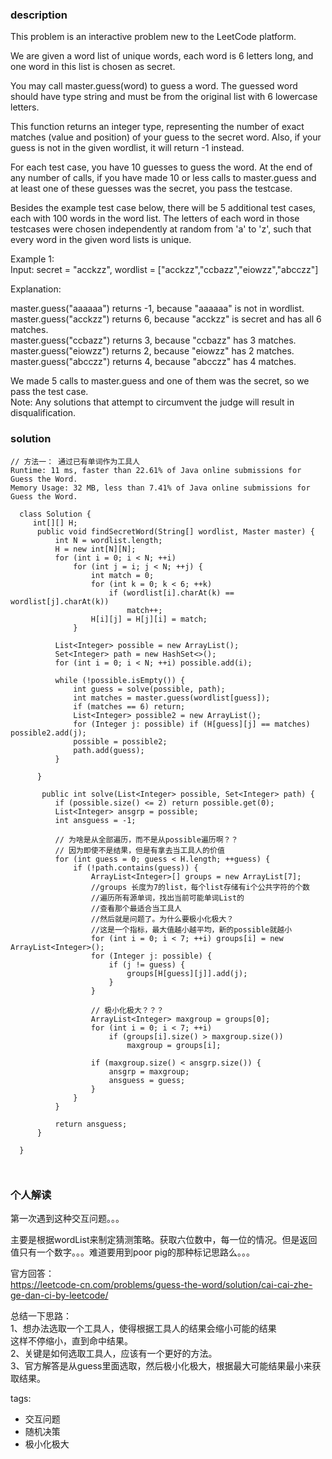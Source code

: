 ### description    
  This problem is an interactive problem new to the LeetCode platform.  
    
  We are given a word list of unique words, each word is 6 letters long, and one word in this list is chosen as secret.  
    
  You may call master.guess(word) to guess a word.  The guessed word should have type string and must be from the original list with 6 lowercase letters.  
    
  This function returns an integer type, representing the number of exact matches (value and position) of your guess to the secret word.  Also, if your guess is not in the given wordlist, it will return -1 instead.  
    
  For each test case, you have 10 guesses to guess the word. At the end of any number of calls, if you have made 10 or less calls to master.guess and at least one of these guesses was the secret, you pass the testcase.  
    
  Besides the example test case below, there will be 5 additional test cases, each with 100 words in the word list.  The letters of each word in those testcases were chosen independently at random from 'a' to 'z', such that every word in the given word lists is unique.  
    
  Example 1:  
  Input: secret = "acckzz", wordlist = ["acckzz","ccbazz","eiowzz","abcczz"]  
    
  Explanation:  
    
  master.guess("aaaaaa") returns -1, because "aaaaaa" is not in wordlist.  
  master.guess("acckzz") returns 6, because "acckzz" is secret and has all 6 matches.  
  master.guess("ccbazz") returns 3, because "ccbazz" has 3 matches.  
  master.guess("eiowzz") returns 2, because "eiowzz" has 2 matches.  
  master.guess("abcczz") returns 4, because "abcczz" has 4 matches.  
    
  We made 5 calls to master.guess and one of them was the secret, so we pass the test case.  
  Note:  Any solutions that attempt to circumvent the judge will result in disqualification.  
### solution    
```    
// 方法一： 通过已有单词作为工具人  
Runtime: 11 ms, faster than 22.61% of Java online submissions for Guess the Word.  
Memory Usage: 32 MB, less than 7.41% of Java online submissions for Guess the Word.  
  
  class Solution {  
     int[][] H;  
      public void findSecretWord(String[] wordlist, Master master) {  
          int N = wordlist.length;  
          H = new int[N][N];  
          for (int i = 0; i < N; ++i)  
              for (int j = i; j < N; ++j) {  
                  int match = 0;  
                  for (int k = 0; k < 6; ++k)  
                      if (wordlist[i].charAt(k) == wordlist[j].charAt(k))  
                          match++;  
                  H[i][j] = H[j][i] = match;  
              }  
    
          List<Integer> possible = new ArrayList();  
          Set<Integer> path = new HashSet<>();  
          for (int i = 0; i < N; ++i) possible.add(i);  
    
          while (!possible.isEmpty()) {  
              int guess = solve(possible, path);  
              int matches = master.guess(wordlist[guess]);  
              if (matches == 6) return;  
              List<Integer> possible2 = new ArrayList();  
              for (Integer j: possible) if (H[guess][j] == matches) possible2.add(j);  
              possible = possible2;  
              path.add(guess);  
          }  
    
      }  
        
       public int solve(List<Integer> possible, Set<Integer> path) {  
          if (possible.size() <= 2) return possible.get(0);  
          List<Integer> ansgrp = possible;  
          int ansguess = -1;  
    
          // 为啥是从全部遍历，而不是从possible遍历啊？？  
          // 因为即使不是结果，但是有拿去当工具人的价值  
          for (int guess = 0; guess < H.length; ++guess) {  
              if (!path.contains(guess)) {  
                  ArrayList<Integer>[] groups = new ArrayList[7];  
                  //groups 长度为7的list，每个list存储有i个公共字符的个数  
                  //遍历所有源单词，找出当前可能单词List的  
                  //查看那个最适合当工具人  
                  //然后就是问题了。为什么要极小化极大？  
                  //这是一个指标，最大值越小越平均，新的possible就越小  
                  for (int i = 0; i < 7; ++i) groups[i] = new ArrayList<Integer>();  
                  for (Integer j: possible) {  
                      if (j != guess) {  
                          groups[H[guess][j]].add(j);  
                      }  
                  }  
    
                  // 极小化极大？？？   
                  ArrayList<Integer> maxgroup = groups[0];  
                  for (int i = 0; i < 7; ++i)  
                      if (groups[i].size() > maxgroup.size())  
                          maxgroup = groups[i];  
    
                  if (maxgroup.size() < ansgrp.size()) {  
                      ansgrp = maxgroup;  
                      ansguess = guess;  
                  }  
              }  
          }  
    
          return ansguess;  
      }  
    
  }  
     
     
```    
    
### 个人解读    
  第一次遇到这种交互问题。。。  
    
  主要是根据wordList来制定猜测策略。获取六位数中，每一位的情况。但是返回值只有一个数字。。。难道要用到poor pig的那种标记思路么。。。  
    
  官方回答：  
  https://leetcode-cn.com/problems/guess-the-word/solution/cai-cai-zhe-ge-dan-ci-by-leetcode/  
    
  总结一下思路：  
  1、想办法选取一个工具人，使得根据工具人的结果会缩小可能的结果  
    这样不停缩小，直到命中结果。  
  2、关键是如何选取工具人，应该有一个更好的方法。  
  3、官方解答是从guess里面选取，然后极小化极大，根据最大可能结果最小来获取结果。  
    
tags:    
  -  交互问题  
  -  随机决策  
  -  极小化极大   
